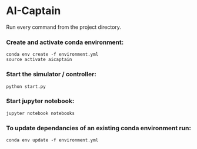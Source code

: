 # AI-Captain

Run every command from the project directory.

### Create and activate conda environment:

    conda env create -f environment.yml
    source activate aicaptain
    
### Start the simulator / controller:

    python start.py
    
### Start jupyter notebook:

    jupyter notebook notebooks
    
### To update dependancies of an existing conda environment run:

    conda env update -f environment.yml 
